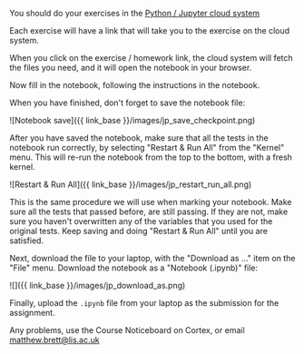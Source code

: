You should do your exercises in the [Python / Jupyter cloud
system](https://ds.lis.2i2c.cloud)

Each exercise will have a link that will take you to the exercise on the cloud
system.

When you click on the exercise / homework link, the cloud system will fetch the
files you need, and it will open the notebook in your browser.

Now fill in the notebook, following the instructions in the notebook.

When you have finished, don't forget to save the notebook file:

![Notebook save]({{ link_base }}/images/jp_save_checkpoint.png)

After you have saved the notebook, make sure that all the tests in the notebook
run correctly, by selecting "Restart & Run All" from the "Kernel" menu.  This
will re-run the notebook from the top to the bottom, with a fresh kernel.

![Restart & Run All]({{ link_base }}/images/jp_restart_run_all.png)

This is the same procedure we will use when marking your notebook.  Make sure
all the tests that passed before, are still passing.  If they are not, make
sure you haven't overwritten any of the variables that you used for the
original tests.   Keep saving and doing "Restart & Run All" until you are
satisfied.

Next, download the file to your laptop, with the "Download as ..." item on the
"File" menu.  Download the notebook as a "Notebook (.ipynb)" file:

![]({{ link_base }}/images/jp_download_as.png)

Finally, upload the `.ipynb` file from your laptop as the submission for the assignment.

Any problems, use the Course Noticeboard on Cortex, or email
<matthew.brett@lis.ac.uk>
